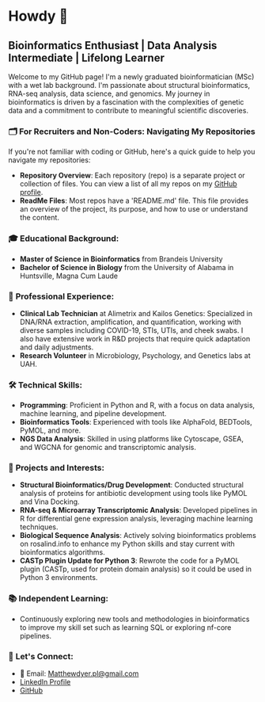 # Howdy 👋

## Bioinformatics Enthusiast | Data Analysis Intermediate | Lifelong Learner

Welcome to my GitHub page! I'm a newly graduated bioinformatician (MSc) with a wet lab background. I'm passionate about structural bioinformatics, RNA-seq analysis, data science, and genomics. My journey in bioinformatics is driven by a fascination with the complexities of genetic data and a commitment to contribute to meaningful scientific discoveries.

### 🗂️ **For Recruiters and Non-Coders: Navigating My Repositories**
If you're not familiar with coding or GitHub, here's a quick guide to help you navigate my repositories:
- **Repository Overview**: Each repository (repo) is a separate project or collection of files. You can view a list of all my repos on my [GitHub profile](https://github.com/stratashake).
- **ReadMe Files**: Most repos have a 'README.md' file. This file provides an overview of the project, its purpose, and how to use or understand the content.

### 🎓 **Educational Background:**
- **Master of Science in Bioinformatics** from Brandeis University
- **Bachelor of Science in Biology** from the University of Alabama in Huntsville, Magna Cum Laude

### 💼 **Professional Experience:**
- **Clinical Lab Technician** at Alimetrix and Kailos Genetics: Specialized in DNA/RNA extraction, amplification, and quantification, working with diverse samples including COVID-19, STIs, UTIs, and cheek swabs. I also have extensive work in R&D projects that require quick adaptation and daily adjustments.  
- **Research Volunteer** in Microbiology, Psychology, and Genetics labs at UAH.

### 🛠️ **Technical Skills:**
- **Programming**: Proficient in Python and R, with a focus on data analysis, machine learning, and pipeline development.
- **Bioinformatics Tools**: Experienced with tools like AlphaFold, BEDTools, PyMOL, and more.
- **NGS Data Analysis**: Skilled in using platforms like Cytoscape, GSEA, and WGCNA for genomic and transcriptomic analysis.

### 🌟 **Projects and Interests:**
- **Structural Bioinformatics/Drug Development**: Conducted structural analysis of proteins for antibiotic development using tools like PyMOL and Vina Docking.
- **RNA-seq & Microarray Transcriptomic Analysis**: Developed pipelines in R for differential gene expression analysis, leveraging machine learning techniques.
- **Biological Sequence Analysis**: Actively solving bioinformatics problems on rosalind.info to enhance my Python skills and stay current with bioinformatics algorithms.
- **CASTp Plugin Update for Python 3**: Rewrote the code for a PyMOL plugin (CASTp, used for protein domain analysis) so it could be used in Python 3 environments. 

### 📚 **Independent Learning:**
- Continuously exploring new tools and methodologies in bioinformatics to improve my skill set such as learning SQL or exploring nf-core pipelines. 

### 🤝 **Let's Connect:**

- 📧 Email: [Matthewdyer.pl@gmail.com](mailto:Matthewdyer.pl@gmail.com)
- [LinkedIn Profile](www.linkedin.com/in/matthew-dyer-a95614b2)
- [GitHub](https://github.com/stratashake)


<!---
stratashake/stratashake is a ✨ special ✨ repository because its `README.md` (this file) appears on your GitHub profile.
You can click the Preview link to take a look at your changes.
--->
